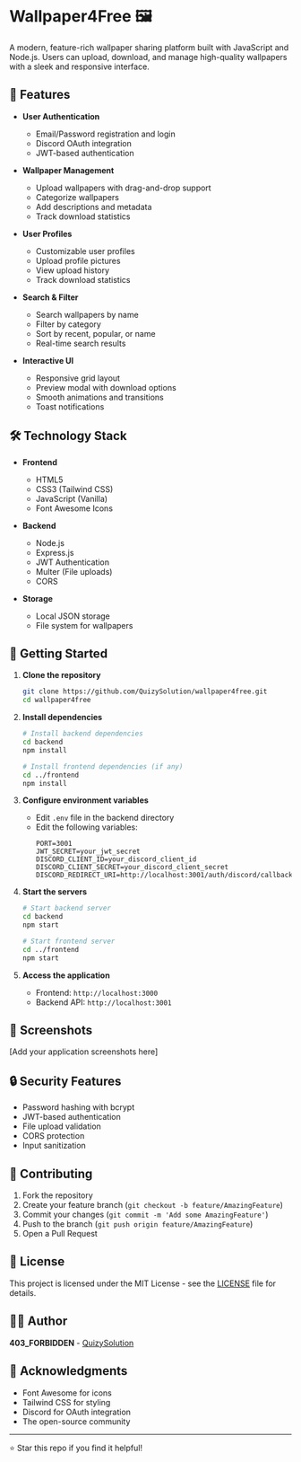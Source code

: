 # Wallpaper4Free 🖼️

A modern, feature-rich wallpaper sharing platform built with JavaScript and Node.js. Users can upload, download, and manage high-quality wallpapers with a sleek and responsive interface.

## 🌟 Features

- **User Authentication**
  - Email/Password registration and login
  - Discord OAuth integration
  - JWT-based authentication

- **Wallpaper Management**
  - Upload wallpapers with drag-and-drop support
  - Categorize wallpapers
  - Add descriptions and metadata
  - Track download statistics

- **User Profiles**
  - Customizable user profiles
  - Upload profile pictures
  - View upload history
  - Track download statistics

- **Search & Filter**
  - Search wallpapers by name
  - Filter by category
  - Sort by recent, popular, or name
  - Real-time search results

- **Interactive UI**
  - Responsive grid layout
  - Preview modal with download options
  - Smooth animations and transitions
  - Toast notifications

## 🛠️ Technology Stack

- **Frontend**
  - HTML5
  - CSS3 (Tailwind CSS)
  - JavaScript (Vanilla)
  - Font Awesome Icons

- **Backend**
  - Node.js
  - Express.js
  - JWT Authentication
  - Multer (File uploads)
  - CORS

- **Storage**
  - Local JSON storage
  - File system for wallpapers

## 🚀 Getting Started

1. **Clone the repository**
   ```bash
   git clone https://github.com/QuizySolution/wallpaper4free.git
   cd wallpaper4free
   ```

2. **Install dependencies**
   ```bash
   # Install backend dependencies
   cd backend
   npm install

   # Install frontend dependencies (if any)
   cd ../frontend
   npm install
   ```

3. **Configure environment variables**
   - Edit `.env` file in the backend directory
   - Edit the following variables:
     ```
     PORT=3001
     JWT_SECRET=your_jwt_secret
     DISCORD_CLIENT_ID=your_discord_client_id
     DISCORD_CLIENT_SECRET=your_discord_client_secret
     DISCORD_REDIRECT_URI=http://localhost:3001/auth/discord/callback
     ```

4. **Start the servers**
   ```bash
   # Start backend server
   cd backend
   npm start

   # Start frontend server
   cd ../frontend
   npm start
   ```

5. **Access the application**
   - Frontend: `http://localhost:3000`
   - Backend API: `http://localhost:3001`

## 📸 Screenshots

[Add your application screenshots here]

## 🔒 Security Features

- Password hashing with bcrypt
- JWT-based authentication
- File upload validation
- CORS protection
- Input sanitization

## 🤝 Contributing

1. Fork the repository
2. Create your feature branch (`git checkout -b feature/AmazingFeature`)
3. Commit your changes (`git commit -m 'Add some AmazingFeature'`)
4. Push to the branch (`git push origin feature/AmazingFeature`)
5. Open a Pull Request

## 📝 License

This project is licensed under the MIT License - see the [LICENSE](LICENSE) file for details.

## 👨‍💻 Author

**403_FORBIDDEN** - [QuizySolution](https://github.com/Quizy-Solutions)

## 🙏 Acknowledgments

- Font Awesome for icons
- Tailwind CSS for styling
- Discord for OAuth integration
- The open-source community

---
⭐️ Star this repo if you find it helpful!
